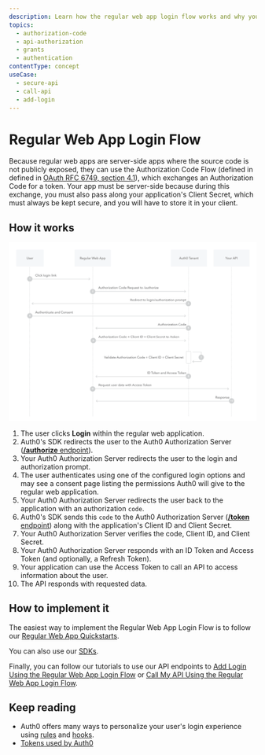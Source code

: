 ```yaml
---
description: Learn how the regular web app login flow works and why you should use it for regular web apps.
topics:
  - authorization-code
  - api-authorization
  - grants
  - authentication
contentType: concept
useCase:
  - secure-api
  - call-api
  - add-login
---
```

# Regular Web App Login Flow

Because regular web apps are server-side apps where the source code is not publicly exposed, they can use the Authorization Code Flow (defined in defined in [OAuth RFC 6749, section 4.1](https://tools.ietf.org/html/rfc6749#section-4.1)), which exchanges an Authorization Code for a token. Your app must be server-side because during this exchange, you must also pass along your application's Client Secret, which must always be kept secure, and you will have to store it in your client.


## How it works

![Regular Web App Login Flow Authentication Sequence](/media/articles/flows/concepts/auth-sequence-regular-web-app-login-flow.png)


1. The user clicks **Login** within the regular web application.
2. Auth0's SDK redirects the user to the Auth0 Authorization Server ([**/authorize** endpoint](/api/authentication#authorization-code-grant)).
3. Your Auth0 Authorization Server redirects the user to the login and authorization prompt.
4. The user authenticates using one of the configured login options and may see a consent page listing the permissions Auth0 will give to the regular web application.
5. Your Auth0 Authorization Server redirects the user back to the application with an authorization `code`.
6. Auth0's SDK sends this `code` to the Auth0 Authorization Server ([**/token** endpoint](/api/authentication?http#authorization-code)) along with the application's Client ID and Client Secret.
7. Your Auth0 Authorization Server verifies the code, Client ID, and Client Secret.
8. Your Auth0 Authorization Server responds with an ID Token and Access Token (and optionally, a Refresh Token).
9. Your application can use the Access Token to call an API to access information about the user.
10. The API responds with requested data.


## How to implement it

The easiest way to implement the Regular Web App Login Flow is to follow our [Regular Web App Quickstarts](/quickstart/webapp).

You can also use our [SDKs](/libraries).

Finally, you can follow our tutorials to use our API endpoints to [Add Login Using the Regular Web App Login Flow](/flows/guides/regular-web-app-login-flow/add-login-using-regular-web-app-login-flow) or [Call My API Using the Regular Web App Login Flow](/flows/guides/regular-web-app-login-flow/call-api-using-regular-web-app-login-flow).

## Keep reading

- Auth0 offers many ways to personalize your user's login experience using [rules](/rules) and [hooks](/hooks).
- [Tokens used by Auth0](/tokens)
